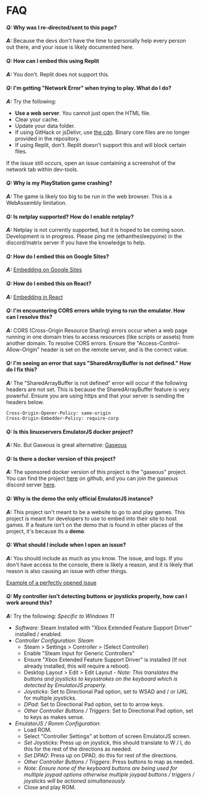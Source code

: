 # FAQ

#### *Q:* Why was I re-directed/sent to this page?

***A:*** Because the devs don't have the time to personally help every person out there, and your issue is likely documented here.

#### *Q:* How can I embed this using Replit

***A:*** You don't. Replit does not support this.

#### *Q:* I'm getting "Network Error" when trying to play. What do I do?

***A:*** Try the following:
- **Use a web server**. You cannot just open the HTML file.
- Clear your cache.
- Update your data folder.
- If using GitHack or jsDelivr, use [the cdn](https://cdn.emulatorjs.org/). Binary core files are no longer provided in the repository.
- If using Replit, don't. Replit doesn't support this and will block certain files.

If the issue still occurs, open an issue containing a screenshot of the network tab within dev-tools.

#### *Q:* Why is my PlayStation game crashing?

***A:*** The game is likely too big to be run in the web browser. This is a WebAssembly limitation.

#### *Q:* Is netplay supported? How do I enable netplay?

***A:*** Netplay is not currently supported, but it is hoped to be coming soon. Development is in progress. Please ping me (ethanthesleepyone) in the discord/matrix server if you have the knowledge to help.

#### *Q:* How do I embed this on Google Sites?

***A:*** [Embedding on Google Sites](/docs/embed#google-sites)

#### *Q:* How do I embed this on React?

***A:*** [Embedding in React](/docs/embed#react-single-page-apps)

#### *Q:* I'm encountering CORS errors while trying to run the emulator. How can I resolve this?

***A:*** CORS (Cross-Origin Resource Sharing) errors occur when a web page running in one domain tries to access resources (like scripts or assets) from another domain. To resolve CORS errors. Ensure the "Access-Control-Allow-Origin" header is set on the remote server, and is the correct value.

#### *Q:* I'm seeing an error that says "SharedArrayBuffer is not defined." How do I fix this?

***A:*** The "SharedArrayBuffer is not defined" error will occur if the following headers are not set. This is because the SharedArrayBuffer feature is very powerful. Ensure you are using https and that your server is sending the headers below.

```http
Cross-Origin-Opener-Policy: same-origin
Cross-Origin-Embedder-Policy: require-corp
```

#### *Q:* Is this linuxservers EmulatorJS docker project?

***A:*** No. But Gaseous is great alternative: [Gaseous](https://github.com/gaseous-project/gaseous-server)

#### *Q:* Is there a docker version of this project?

***A:*** The sponsored docker version of this project is the "gaseous" project. You can find the project [here](https://github.com/gaseous-project/gaseous-server) on github, and you can join the gaseous discord server [here](https://discord.gg/WQwRgAWDEM).

#### *Q:* Why is the demo the only official EmulatorJS instance?

***A:*** This project isn't meant to be a website to go to and play games. This project is meant for developers to use to embed into their site to host games. If a feature isn't on the demo that is found in other places of the project, it's because its a **demo**.

#### *Q:* What should I include when I open an issue?

***A:*** You should include as much as you know. The issue, and logs. If you don't have access to the console, there is likely a reason, and it is likely that reason is also causing an issue with other things.

[Example of a perfectly opened issue](https://github.com/EmulatorJS/EmulatorJS/issues/564)

#### *Q:* My controller isn't detecting buttons or joysticks properly, how can I work around this?

***A:*** Try the following: *Specific to Windows 11*
- _Software_: Steam Installed with "Xbox Extended Feature Support Driver" installed / enabled.
- _Controller Configuration_: *Steam*
  - Steam > Settings > Controller > (Select Controller)
  - Enable "Steam Input for Generic Controllers"
  - Ensure "Xbox Extended Feature Support Driver" is installed (If not already installed, this will require a reboot).
  - Desktop Layout > Edit > Edit Layout - *_Note_: This translates the buttons and joysticks to keysstrokes on the keyboard which is detected by EmulatorJS properly.*
  - _Joysticks_: Set to Directional Pad option, set to WSAD and / or IJKL for multiple joysticks.
  - _DPad_: Set to Directional Pad option, set to to arrow keys.
  - _Other Controller Buttons / Triggers_: Set to Directional Pad option, set to keys as makes sense.
- _EmulatorJS / Romm Configuration_: 
  - Load ROM.
  - Select "Controller Settings" at bottom of screen EmulatorJS screen.
  - _Set Joysticks_: Press up on joystick, this should translate to W / I, do this for the rest of the directions as needed.
  - _Set DPAD_: Press up on DPAD, do this for rest of the directions.
  - _Other Controller Buttons / Triggers_: Press buttons to map as needed.
  - *_Note_: Ensure none of the keyboard buttons are being used for multiple joypad options otherwise multiple joypad buttons / triggers / joysticks will be actioned simultaneously.*
  - Close and play ROM.
